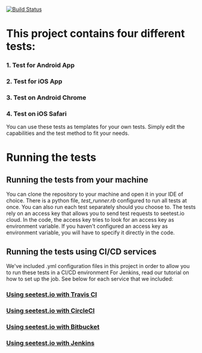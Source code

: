 [![Build Status](https://travis-ci.org/seetest-io/ruby-appium-first-test.svg?branch=with_slack)](https://travis-ci.org/seetest-io/ruby-appium-first-test)

# This project contains four different tests:

### 1. Test for Android App
### 2. Test for iOS App
### 3. Test on Android Chrome
### 4. Test on iOS Safari

You can use these tests as templates for your own tests. Simply edit the capabilities and the test method to fit your needs.

# Running the tests

## Running the tests from your machine
You can clone the repository to your machine and open it in your IDE of choice. There is a python file, *test_runner.rb* configured to run all tests at once.
You can also run each test separately should you choose to.
The tests rely on an access key that allows you to send test requests to seetest.io cloud. In the code, the access key tries to look for an access key as
environment variable. If you haven't configured an access key as environment variable, you will have to specify it directly in the code.

## Running the tests using CI/CD services
We've included .yml configuration files in this project in order to allow you to run these tests in a CI/CD environment
For Jenkins, read our tutorial on how to set up the job.
See below for each service that we included:
### [Using seetest.io with Travis CI](https://docs.seetest.io/display/SEET/Using+seetest.io+with+Travis+CI)
### [Using seetest.io with CircleCI](https://docs.seetest.io/display/SEET/Using+seetest.io+with+circelci)
### [Using seetest.io with Bitbucket](https://docs.seetest.io/display/SEET/Using+seetest.io+with+Bitbucket)
### [Using seetest.io with Jenkins](https://docs.seetest.io/display/SEET/Using+seetest.io+with+Jenkins)
